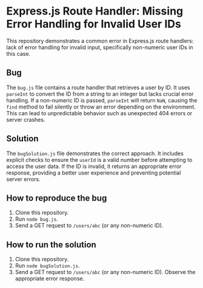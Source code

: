 # Express.js Route Handler: Missing Error Handling for Invalid User IDs

This repository demonstrates a common error in Express.js route handlers:  lack of error handling for invalid input, specifically non-numeric user IDs in this case.

## Bug

The `bug.js` file contains a route handler that retrieves a user by ID.  It uses `parseInt` to convert the ID from a string to an integer but lacks crucial error handling.  If a non-numeric ID is passed, `parseInt` will return `NaN`, causing the `find` method to fail silently or throw an error depending on the environment.  This can lead to unpredictable behavior such as unexpected 404 errors or server crashes.

## Solution

The `bugSolution.js` file demonstrates the correct approach.  It includes explicit checks to ensure the `userId` is a valid number before attempting to access the user data.  If the ID is invalid, it returns an appropriate error response, providing a better user experience and preventing potential server errors.

## How to reproduce the bug

1.  Clone this repository.
2.  Run `node bug.js`.
3.  Send a GET request to `/users/abc` (or any non-numeric ID).

## How to run the solution

1.  Clone this repository.
2.  Run `node bugSolution.js`.
3.  Send a GET request to `/users/abc` (or any non-numeric ID).  Observe the appropriate error response.
